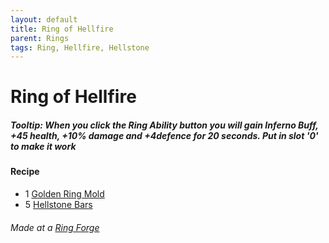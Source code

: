 ```yaml
---
layout: default
title: Ring of Hellfire
parent: Rings
tags: Ring, Hellfire, Hellstone
---
```


# Ring of Hellfire

##### Tooltip: *When you click the Ring Ability button you will gain Inferno Buff, +45 health, +10% damage and +4defence for 20 seconds. Put in slot '0' to make it work*

#### Recipe
- 1 [Golden Ring Mold](https://ricklugtigheid.github.io/SupernovaMod/docs/items/materials/golden_ring_mold)
- 5 [Hellstone Bars](https://terraria.fandom.com/wiki/Hellstone_Bar)

###### Made at a [Ring Forge](https://ricklugtigheid.github.io/SupernovaMod/docs/items/tiles/ring_forge)